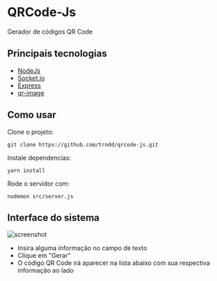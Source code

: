 # QRCode-Js
Gerador de códigos QR Code

## Principais tecnologias

* [NodeJs](https://nodejs.org/en/)
* [Socket.io](https://socket.io/)
* [Express](https://expressjs.com/pt-br/)
* [qr-image](https://github.com/alexeyten/qr-image)

## Como usar

Clone o projeto:
```
git clone https://github.com/trndd/qrcode-js.git
```

Instale dependencias:

```
yarn install
```
Rode o servidor com:

```
nodemon src/server.js
```

## Interface do sistema

![screenshot](https://imgur.com/mG9RbxQ.png)

* Insira alguma informação no campo de texto
* Clique em "Gerar"
* O código QR Code irá aparecer na lista abaixo com sua respectiva informação ao lado
